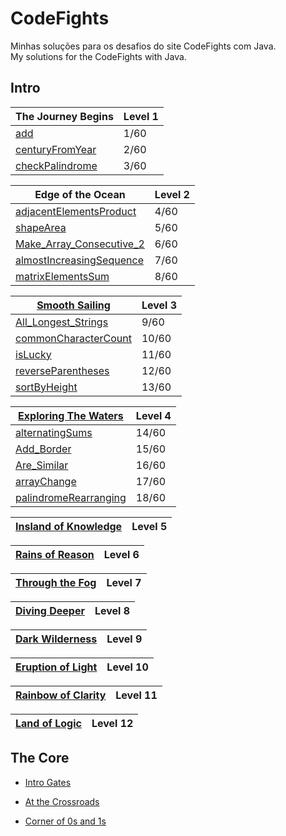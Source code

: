 # CodeFights
Minhas soluções para os desafios do site CodeFights com Java.  
My solutions for the CodeFights with Java.


## Intro
| The Journey Begins | Level 1 |
| ----- | ----- |
| [add](Intro/The_Journey_Begins/add.java) | 1/60 |
| [centuryFromYear](Intro/The_Journey_Begins/centuryFromYear.java) | 2/60 |
| [checkPalindrome](Intro/The_Journey_Begins/checkPalindrome.java) | 3/60 |

| Edge of the Ocean | Level 2 |
| ----- | ----- |
| [adjacentElementsProduct](Intro/Edge_of_the_Ocean/adjacentElementsProduct.java) | 4/60 |
| [shapeArea](Intro/Edge_of_the_Ocean/shapeArea.java) | 5/60 |
| [Make_Array_Consecutive_2](Intro/Edge_of_the_Ocean/Make_Array_Consecutive_2.java) | 6/60 |
| [almostIncreasingSequence](Intro/Edge_of_the_Ocean/almostIncreasingSequence.java) | 7/60 |
| [matrixElementsSum](Intro/Edge_of_the_Ocean/matrixElementsSum.java) | 8/60 |


| [Smooth Sailing](Intro/Smooth_Sailing) | Level 3 |
| ----- | ----- |
| [All_Longest_Strings](Intro/Smooth_Sailing/All_Longest_Strings.java) | 9/60 |
| [commonCharacterCount](Intro/Smooth_Sailing/commonCharacterCount.java) | 10/60 |
| [isLucky](Intro/Smooth_Sailing/isLucky.java) | 11/60 |
| [reverseParentheses](Intro/Smooth_Sailing/reverseParentheses.java) | 12/60 |
| [sortByHeight](Intro/Smooth_Sailing/sortByHeight.java) | 13/60 |

| [Exploring The Waters](Intro/Exploring_The_Waters) | Level 4 |
| ----- | ----- |
| [alternatingSums](Intro/Exploring_The_Waters/alternatingSums.java) | 14/60 |
| [Add_Border](Intro/Exploring_The_Waters/Add_Border.java) | 15/60 |
| [Are_Similar](Intro/Exploring_The_Waters/Are_Similar.java) | 16/60 |
| [arrayChange](Intro/Exploring_The_Waters/arrayChange.java) | 17/60 |
| [palindromeRearranging](Intro/Exploring_The_Waters/palindromeRearranging.java) | 18/60 |


| [Insland of Knowledge](Intro/Insland_of_Knowledge) | Level 5 |
| ----- | ----- |

| [Rains of Reason](Intro/Rains_of_Reason) | Level 6 |
| ----- | ----- |

| [Through the Fog](Intro/Through_the_Fog) | Level 7 |
| ----- | ----- |

| [Diving Deeper](Intro/Diving_Deeper) | Level 8 |
| ----- | ----- |

| [Dark Wilderness](Intro/Dark_Wilderness) | Level 9 |
| ----- | ----- |

| [Eruption of Light](Intro/Eruption_of_Light) | Level 10 |
| ----- | ----- |

| [Rainbow of Clarity](Intro/Rainbow_of_Clarity) | Level 11 |
| ----- | ----- |

| [Land of Logic](Intro/Land_of_Logic) | Level 12 |
| ----- | ----- |

## The Core
* [Intro Gates](The_Core/Intro_Gates)

* [At the Crossroads](The_Core/At_the_Crossroads)

* [Corner of 0s and 1s](The_Core/Corner_of_0s_and_1s)

